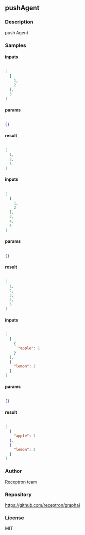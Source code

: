 ## pushAgent

### Description

push Agent

### Samples

#### inputs

```json

[
  [
    1,
    2
  ],
  3
]

````

#### params

```json

{}

````

#### result

```json

[
  1,
  2,
  3
]

````
#### inputs

```json

[
  [
    1,
    2
  ],
  3,
  4,
  5
]

````

#### params

```json

{}

````

#### result

```json

[
  1,
  2,
  3,
  4,
  5
]

````
#### inputs

```json

[
  [
    {
      "apple": 1
    }
  ],
  {
    "lemon": 2
  }
]

````

#### params

```json

{}

````

#### result

```json

[
  {
    "apple": 1
  },
  {
    "lemon": 2
  }
]

````

### Author

Receptron team

### Repository

https://github.com/receptron/graphai


### License

MIT

